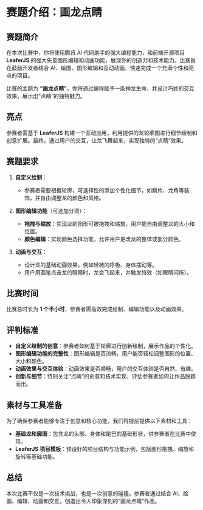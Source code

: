 # 赛题介绍：画龙点睛

## 赛题简介

在本次比赛中，你将使用腾讯 AI 代码助手的强大编程能力，和前端开源项目 **LeaferJS** 的强大矢量图形编辑和动画功能，展现你的创造力和技术能力。比赛旨在鼓励开发者结合 AI、绘图、图形编辑和互动动画，快速完成一个充满个性和亮点的项目。

比赛的主题为 **“画龙点睛”**，你将通过编程赋予一条神龙生命，并设计巧妙的交互效果，展示出“点睛”的独特魅力。

## 亮点

参赛者需基于 **LeaferJS** 构建一个互动应用，利用提供的龙轮廓图进行细节绘制和创意扩展。最终，通过用户的交互，让龙飞舞起来，实现独特的“点睛”效果。

## 赛题要求

1. **自定义绘制**：

   - 参赛者需要根据轮廓，可选择性的添加个性化细节，如鳞片、龙角等装饰，并自由调整龙的颜色和风格。

2. **图形编辑功能**（可选加分项）：

   - **拖拽与缩放**：实现龙的图形可被拖拽和缩放，用户能自由调整龙的大小和位置。
   - **颜色编辑**：实现颜色选择功能，允许用户更改龙的整体或部分颜色。

3. **动画与交互**：
   - 设计龙的基础动画效果，例如轻微的呼吸、身体摆动等。
   - 用户用画笔点击龙的眼睛时，龙会飞起来，并触发特效（如眼睛闪烁）。

## 比赛时间

比赛总时长为 **1 个半小时**，参赛者需高效完成绘制、编辑功能以及动画效果。

## 评判标准

- **自定义绘制的创意**：参赛者如何基于轮廓进行创新绘制，展示作品的个性化。
- **图形编辑功能的完整性**：图形编辑是否流畅，用户能否轻松调整图形的位置、大小和颜色。
- **动画效果与交互体验**：动画效果是否顺畅，用户的交互体验是否自然、有趣。
- **创新与细节**：特别关注“点睛”的创意和技术实现，评估参赛者如何让作品脱颖而出。

## 素材与工具准备

为了确保参赛者能够专注于创意和核心功能，我们将提前提供以下素材和工具：

- **基础龙轮廓图**：包含龙的头部、身体和尾巴的基础形状，供参赛者在比赛中使用。
- **LeaferJS 项目模板**：预设好的项目结构与功能示例，包括图形拖拽、缩放和旋转等基础功能。

## 总结

本次比赛不仅是一次技术挑战，也是一次创意的碰撞。参赛者通过结合 AI、绘画、编辑、动画和交互，创造出令人印象深刻的“画龙点睛”作品。
